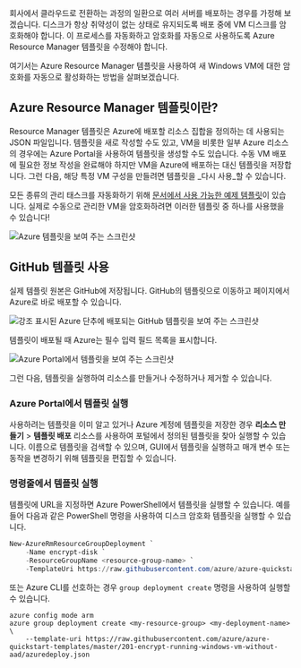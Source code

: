 회사에서 클라우드로 전환하는 과정의 일환으로 여러 서버를 배포하는 경우를 가정해 보겠습니다. 디스크가 항상 취약성이 없는 상태로 유지되도록 배포 중에 VM 디스크를 암호화해야 합니다. 이 프로세스를 자동화하고 암호화를 자동으로 사용하도록 Azure Resource Manager 템플릿을 수정해야 합니다.

여기서는 Azure Resource Manager 템플릿을 사용하여 새 Windows VM에 대한 암호화를 자동으로 활성화하는 방법을 살펴보겠습니다.

## <a name="what-are-azure-resource-manager-templates"></a>Azure Resource Manager 템플릿이란?

Resource Manager 템플릿은 Azure에 배포할 리소스 집합을 정의하는 데 사용되는 JSON 파일입니다. 템플릿을 새로 작성할 수도 있고, VM을 비롯한 일부 Azure 리소스의 경우에는 Azure Portal을 사용하여 템플릿을 생성할 수도 있습니다. 수동 VM 배포에 필요한 정보 작성을 완료해야 하지만 VM을 Azure에 배포하는 대신 템플릿을 저장합니다. 그런 다음, 해당 특정 VM 구성을 만들려면 템플릿을 _다시 사용_할 수 있습니다.

모든 종류의 관리 태스크를 자동화하기 위해 [문서에서 사용 가능한 예제 템플릿](https://azure.microsoft.com/resources/templates)이 있습니다. 실제로 수동으로 관리한 VM을 암호화하려면 이러한 템플릿 중 하나를 사용했을 수 있습니다!

![Azure 템플릿을 보여 주는 스크린샷](../media/5-browse-templates.png)

## <a name="using-github-templates"></a>GitHub 템플릿 사용

실제 템플릿 원본은 GitHub에 저장됩니다. GitHub의 템플릿으로 이동하고 페이지에서 Azure로 바로 배포할 수 있습니다.

![강조 표시된 Azure 단추에 배포되는 GitHub 템플릿을 보여 주는 스크린샷](../media/5-deploy-from-github.png)

템플릿이 배포될 때 Azure는 필수 입력 필드 목록을 표시합니다.

![Azure Portal에서 템플릿을 보여 주는 스크린샷](../media/5-fill-in-template.png)

그런 다음, 템플릿을 실행하여 리소스를 만들거나 수정하거나 제거할 수 있습니다.

### <a name="running-templates-in-the-azure-portal"></a>Azure Portal에서 템플릿 실행

사용하려는 템플릿을 이미 알고 있거나 Azure 계정에 템플릿을 저장한 경우 **리소스 만들기** > **템플릿 배포** 리소스를 사용하여 포털에서 정의된 템플릿을 찾아 실행할 수 있습니다. 이름으로 템플릿을 검색할 수 있으며, GUI에서 템플릿을 실행하고 매개 변수 또는 동작을 변경하기 위해 템플릿을 편집할 수 있습니다.

### <a name="running-templates-from-the-command-line"></a>명령줄에서 템플릿 실행

템플릿에 URL을 지정하면 Azure PowerShell에서 템플릿을 실행할 수 있습니다. 예를 들어 다음과 같은 PowerShell 명령을 사용하여 디스크 암호화 템플릿을 실행할 수 있습니다.

```powershell
New-AzureRmResourceGroupDeployment `
    -Name encrypt-disk `
    -ResourceGroupName <resource-group-name> `
    -TemplateUri https://raw.githubusercontent.com/azure/azure-quickstart-templates/master/201-encrypt-running-windows-vm-without-aad/azuredeploy.json
```

또는 Azure CLI를 선호하는 경우 `group deployment create` 명령을 사용하여 실행할 수 있습니다.

```azurecli
azure config mode arm
azure group deployment create <my-resource-group> <my-deployment-name> \ 
    --template-uri https://raw.githubusercontent.com/azure/azure-quickstart-templates/master/201-encrypt-running-windows-vm-without-aad/azuredeploy.json
```

